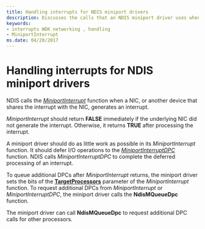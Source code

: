 ```yaml
---
title: Handling interrupts for NDIS miniport drivers
description: Discusses the calls that an NDIS miniport driver uses when a NIC or another device generates an interrupt
keywords:
- interrupts WDK networking , handling
- MiniportInterrupt
ms.date: 04/20/2017
---
```


# Handling interrupts for NDIS miniport drivers





NDIS calls the [*MiniportInterrupt*](/windows-hardware/drivers/ddi/ndis/nc-ndis-miniport_isr) function when a NIC, or another device that shares the interrupt with the NIC, generates an interrupt.

*MiniportInterrupt* should return **FALSE** immediately if the underlying NIC did not generate the interrupt. Otherwise, it returns **TRUE** after processing the interrupt.

A miniport driver should do as little work as possible in its *MiniportInterrupt* function. It should defer I/O operations to the [*MiniportInterruptDPC*](/windows-hardware/drivers/ddi/ndis/nc-ndis-miniport_interrupt_dpc) function. NDIS calls *MiniportInterruptDPC* to complete the deferred processing of an interrupt.

To queue additional DPCs after *MiniportInterrupt* returns, the miniport driver sets the bits of the [**TargetProcessors**](/windows-hardware/drivers/ddi/ndis/nf-ndis-ndismqueuedpc) parameter of the *MiniportInterrupt* function. To request additional DPCs from *MiniportInterrupt* or *MiniportInterruptDPC*, the miniport driver calls the **NdisMQueueDpc** function.

The miniport driver can call **NdisMQueueDpc** to request additional DPC calls for other processors.

 

